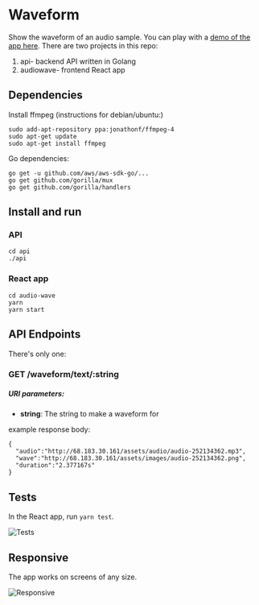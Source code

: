 # Waveform

Show the waveform of an audio sample. You can play with a [demo of the app here](http://68.183.30.161/waveform/). There are two projects in this repo:

1. api- backend API written in Golang
2. audiowave- frontend React app

## Dependencies

Install ffmpeg (instructions for debian/ubuntu:)

```
sudo add-apt-repository ppa:jonathonf/ffmpeg-4
sudo apt-get update
sudo apt-get install ffmpeg
```

Go dependencies:

```
go get -u github.com/aws/aws-sdk-go/...
go get github.com/gorilla/mux
go get github.com/gorilla/handlers

```

## Install and run

### API

```
cd api
./api
```

### React app

```
cd audio-wave
yarn
yarn start
```

## API Endpoints

There's only one:

### GET /waveform/text/:string

##### URI parameters:

- **string**: The string to make a waveform for

example response body:

```
{
  "audio":"http://68.183.30.161/assets/audio/audio-252134362.mp3",
  "wave":"http://68.183.30.161/assets/images/audio-252134362.png",
  "duration":"2.377167s"
}
```

## Tests

In the React app, run `yarn test`.

![Tests](https://i.imgur.com/O2jZDc6.png?1)

## Responsive

The app works on screens of any size.

![Responsive](https://i.imgur.com/i2V3onT.png?1)